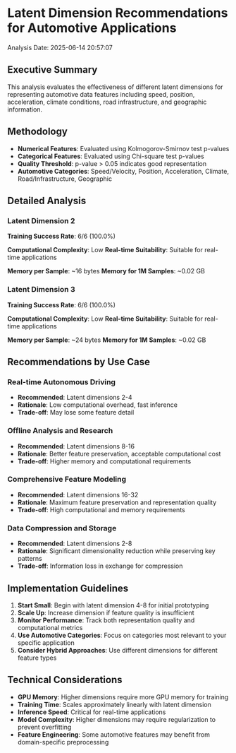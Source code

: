 # Latent Dimension Recommendations for Automotive Applications

Analysis Date: 2025-06-14 20:57:07

## Executive Summary

This analysis evaluates the effectiveness of different latent dimensions for representing automotive data features including speed, position, acceleration, climate conditions, road infrastructure, and geographic information.

## Methodology

- **Numerical Features**: Evaluated using Kolmogorov-Smirnov test p-values
- **Categorical Features**: Evaluated using Chi-square test p-values
- **Quality Threshold**: p-value > 0.05 indicates good representation
- **Automotive Categories**: Speed/Velocity, Position, Acceleration, Climate, Road/Infrastructure, Geographic

## Detailed Analysis

### Latent Dimension 2

**Training Success Rate**: 6/6 (100.0%)

**Computational Complexity**: Low
**Real-time Suitability**: Suitable for real-time applications

**Memory per Sample**: ~16 bytes
**Memory for 1M Samples**: ~0.02 GB

### Latent Dimension 3

**Training Success Rate**: 6/6 (100.0%)

**Computational Complexity**: Low
**Real-time Suitability**: Suitable for real-time applications

**Memory per Sample**: ~24 bytes
**Memory for 1M Samples**: ~0.02 GB

## Recommendations by Use Case

### Real-time Autonomous Driving
- **Recommended**: Latent dimensions 2-4
- **Rationale**: Low computational overhead, fast inference
- **Trade-off**: May lose some feature detail

### Offline Analysis and Research
- **Recommended**: Latent dimensions 8-16
- **Rationale**: Better feature preservation, acceptable computational cost
- **Trade-off**: Higher memory and computational requirements

### Comprehensive Feature Modeling
- **Recommended**: Latent dimensions 16-32
- **Rationale**: Maximum feature preservation and representation quality
- **Trade-off**: High computational and memory requirements

### Data Compression and Storage
- **Recommended**: Latent dimensions 2-8
- **Rationale**: Significant dimensionality reduction while preserving key patterns
- **Trade-off**: Information loss in exchange for compression

## Implementation Guidelines

1. **Start Small**: Begin with latent dimension 4-8 for initial prototyping
2. **Scale Up**: Increase dimension if feature quality is insufficient
3. **Monitor Performance**: Track both representation quality and computational metrics
4. **Use Automotive Categories**: Focus on categories most relevant to your specific application
5. **Consider Hybrid Approaches**: Use different dimensions for different feature types

## Technical Considerations

- **GPU Memory**: Higher dimensions require more GPU memory for training
- **Training Time**: Scales approximately linearly with latent dimension
- **Inference Speed**: Critical for real-time applications
- **Model Complexity**: Higher dimensions may require regularization to prevent overfitting
- **Feature Engineering**: Some automotive features may benefit from domain-specific preprocessing

